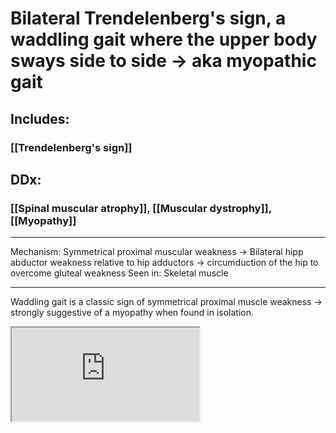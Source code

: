 # Bilateral Trendelenberg's sign, a waddling gait where the upper body sways side to side -> aka myopathic gait
## Includes:
### [[Trendelenberg's sign]]
## DDx:
### [[Spinal muscular atrophy]], [[Muscular dystrophy]], [[Myopathy]]


---
Mechanism: Symmetrical proximal muscular weakness → Bilateral hipp abductor weakness relative to hip adductors -> circumduction of the hip to overcome gluteal weakness
Seen in: Skeletal muscle

---

Waddling gait is a classic sign of symmetrical proximal muscle weakness → strongly suggestive of a myopathy when found in isolation.

<iframe src="https://www.youtube.com/embed/R4dI4nrsVd8" class="resize-vertical"></iframe>

